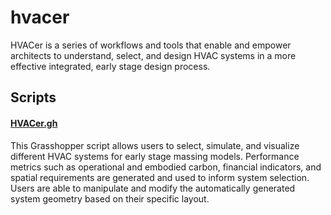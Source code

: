 # hvacer

HVACer is a series of workflows and tools that enable and empower architects to understand, select, and design HVAC systems in a more effective integrated, early stage design process. 

## Scripts
#### [HVACer.gh](https://github.com/aliirani73/hvacer/blob/main/scripts/HVACer.gh)

This Grasshopper script allows users to select, simulate, and visualize different HVAC systems for early stage massing models. Performance metrics such as operational and embodied carbon, financial indicators, and spatial requirements are generated and used to inform system selection. Users are able to manipulate and modify the automatically generated system geometry based on their specific layout. 
